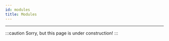 ```yaml
---
id: modules
title: Modules
---
```


---------------

:::caution
Sorry, but this page is under construction!
:::